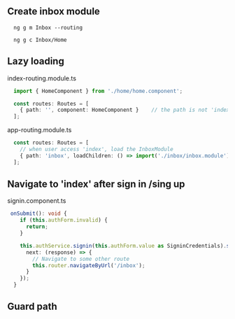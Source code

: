 ## Create inbox module
```
  ng g m Inbox --routing

  ng g c Inbox/Home
```

## Lazy loading
index-routing.module.ts
```ts
  import { HomeComponent } from './home/home.component';

  const routes: Routes = [
    { path: '', component: HomeComponent }    // the path is not 'index'
  ];
```

app-routing.module.ts
```ts
  const routes: Routes = [
    // when user access 'index', load the InboxModule 
    { path: 'inbox', loadChildren: () => import('./inbox/inbox.module').then(m => m.InboxModule) },
  ];
```

## Navigate to 'index' after sign in /sing up
signin.component.ts
```ts
 onSubmit(): void {
    if (this.authForm.invalid) {
      return;
    }

    this.authService.signin(this.authForm.value as SigninCredentials).subscribe({
      next: (response) => {
        // Navigate to some other route
        this.router.navigateByUrl('/inbox');
      }
    });
  }
```

## Guard path
